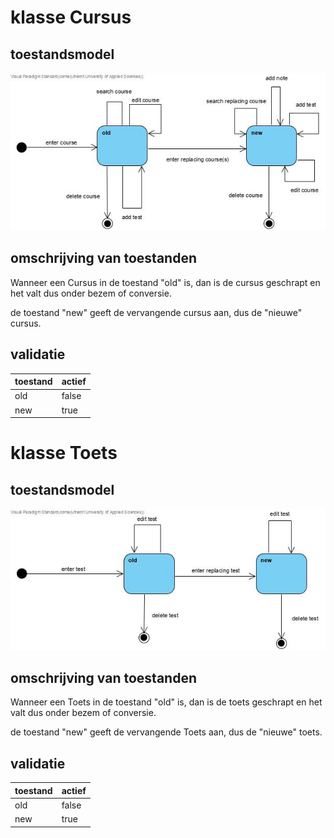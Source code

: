 # klasse Cursus

## toestandsmodel

![domeinmodel user story 1](/docs/fotos/toestandsdiagram.jpg)

## omschrijving van toestanden

Wanneer een Cursus in de toestand "old" is, dan is de cursus geschrapt en het valt dus onder bezem of conversie.

de toestand "new" geeft de vervangende cursus aan, dus de "nieuwe" cursus.


## validatie

| toestand | actief | 
| --- | --- |
| old | false | 
| new | true | 


# klasse Toets

## toestandsmodel

![domeinmodel user story 1](/docs/fotos/Activity%20Diagram2.jpg)

## omschrijving van toestanden

Wanneer een Toets in de toestand "old" is, dan is de toets geschrapt en het valt dus onder bezem of conversie.

de toestand "new" geeft de vervangende Toets aan, dus de "nieuwe" toets.


## validatie

| toestand | actief | 
| --- | --- |
| old | false | 
| new | true | 



